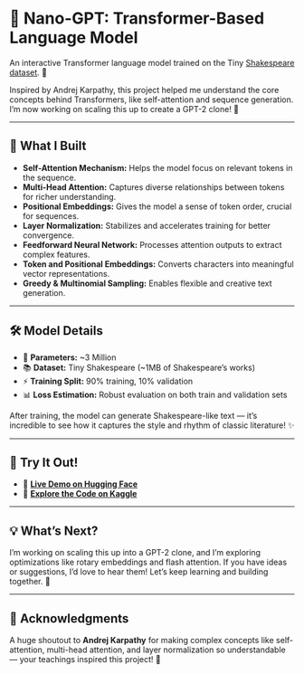 # 🚀 Nano-GPT: Transformer-Based Language Model

An interactive Transformer language model trained on the Tiny [Shakespeare dataset](https://www.kaggle.com/datasets/debdeepsanyal/tiny-shakespeare-dataset). 📜

Inspired by Andrej Karpathy, this project helped me understand the core concepts behind Transformers, like self-attention and sequence generation. I’m now working on scaling this up to create a GPT-2 clone! 🚀

---

## 📘 What I Built

- **Self-Attention Mechanism:** Helps the model focus on relevant tokens in the sequence.
- **Multi-Head Attention:** Captures diverse relationships between tokens for richer understanding.
- **Positional Embeddings:** Gives the model a sense of token order, crucial for sequences.
- **Layer Normalization:** Stabilizes and accelerates training for better convergence.
- **Feedforward Neural Network:** Processes attention outputs to extract complex features.
- **Token and Positional Embeddings:** Converts characters into meaningful vector representations.
- **Greedy & Multinomial Sampling:** Enables flexible and creative text generation.

---

## 🛠️ Model Details

- 🧠 **Parameters:** ~3 Million  
- 📚 **Dataset:** Tiny Shakespeare (~1MB of Shakespeare’s works)  
- ⚡ **Training Split:** 90% training, 10% validation  
- 📊 **Loss Estimation:** Robust evaluation on both train and validation sets  

After training, the model can generate Shakespeare-like text — it’s incredible to see how it captures the style and rhythm of classic literature! ✨

---

## 🚀 Try It Out!

- 🔗 **[Live Demo on Hugging Face](https://huggingface.co/spaces/kaustubhr4/Nano_gpt)**  
- 🔗 **[Explore the Code on Kaggle](https://www.kaggle.com/code/kaustubhratwadkar/new-nano-gpt)**

---

## 💡 What’s Next?

I’m working on scaling this up into a GPT-2 clone, and I’m exploring optimizations like rotary embeddings and flash attention. If you have ideas or suggestions, I’d love to hear them! Let’s keep learning and building together. 🚀

---

## 🤝 Acknowledgments

A huge shoutout to **Andrej Karpathy** for making complex concepts like self-attention, multi-head attention, and layer normalization so understandable — your teachings inspired this project! 🙌


